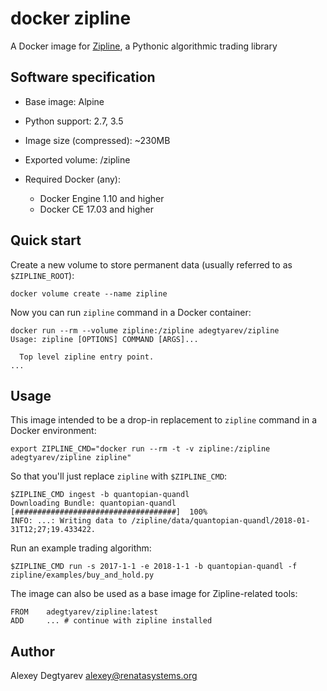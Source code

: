 # docker zipline

A Docker image for [Zipline](https://github.com/quantopian/zipline), a Pythonic algorithmic
trading library


## Software specification

* Base image: Alpine

* Python support: 2.7, 3.5

* Image size (compressed): ~230MB

* Exported volume: /zipline

* Required Docker (any):
  - Docker Engine 1.10 and higher
  - Docker CE 17.03 and higher


## Quick start

Create a new volume to store permanent data (usually referred to as
`$ZIPLINE_ROOT`):

    docker volume create --name zipline

Now you can run `zipline` command in a Docker container:

    docker run --rm --volume zipline:/zipline adegtyarev/zipline
    Usage: zipline [OPTIONS] COMMAND [ARGS]...

      Top level zipline entry point.
    ...


## Usage

This image intended to be a drop-in replacement to `zipline` command in a
Docker environment:

    export ZIPLINE_CMD="docker run --rm -t -v zipline:/zipline adegtyarev/zipline zipline"

So that you'll just replace `zipline` with `$ZIPLINE_CMD`:

    $ZIPLINE_CMD ingest -b quantopian-quandl
    Downloading Bundle: quantopian-quandl  [####################################]  100%
    INFO: ...: Writing data to /zipline/data/quantopian-quandl/2018-01-31T12;27;19.433422.

Run an example trading algorithm:

    $ZIPLINE_CMD run -s 2017-1-1 -e 2018-1-1 -b quantopian-quandl -f zipline/examples/buy_and_hold.py


The image can also be used as a base image for Zipline-related tools:

    FROM    adegtyarev/zipline:latest
    ADD     ... # continue with zipline installed


## Author

Alexey Degtyarev <alexey@renatasystems.org>
